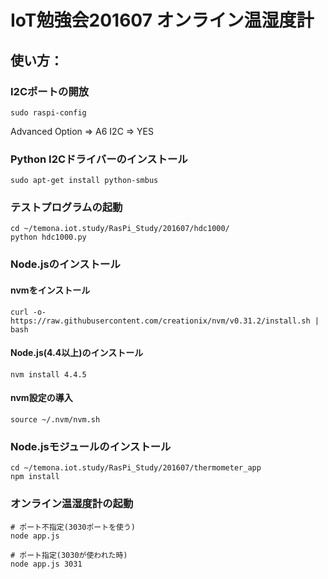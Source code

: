 # IoT勉強会201607 オンライン温湿度計
## 使い方：
### I2Cポートの開放
```
sudo raspi-config
```
Advanced Option => A6 I2C => YES

### Python I2Cドライバーのインストール
```
sudo apt-get install python-smbus
```

### テストプログラムの起動
```
cd ~/temona.iot.study/RasPi_Study/201607/hdc1000/
python hdc1000.py
```

### Node.jsのインストール
#### nvmをインストール
```
curl -o- https://raw.githubusercontent.com/creationix/nvm/v0.31.2/install.sh | bash
```
#### Node.js(4.4以上)のインストール
```
nvm install 4.4.5
```
#### nvm設定の導入
```
source ~/.nvm/nvm.sh
```

### Node.jsモジュールのインストール
```
cd ~/temona.iot.study/RasPi_Study/201607/thermometer_app
npm install
```

### オンライン温湿度計の起動
```
# ポート不指定(3030ポートを使う)
node app.js

# ポート指定(3030が使われた時)
node app.js 3031
```
